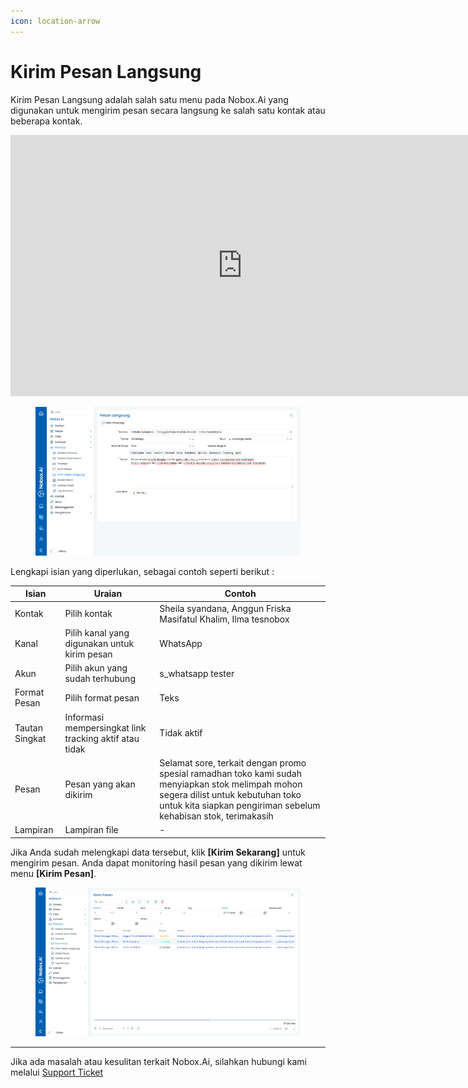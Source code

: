```yaml
---
icon: location-arrow
---
```


# Kirim Pesan Langsung

Kirim Pesan Langsung adalah salah satu menu pada Nobox.Ai yang digunakan untuk mengirim pesan secara langsung ke salah satu kontak atau beberapa kontak.&#x20;

<iframe width="742" height="418" src="https://www.youtube.com/embed/eBDzXSGz6Dc/" title="01. Instalasi NoBox Desktop" frameborder="0" allow="accelerometer; autoplay; clipboard-write; encrypted-media; gyroscope; picture-in-picture; web-share" referrerpolicy="strict-origin-when-cross-origin" allowfullscreen></iframe>

<figure><img src="../../.gitbook/assets/1. Tampilan kirim pesan langsung.png" alt=""><figcaption></figcaption></figure>

Lengkapi isian yang diperlukan, sebagai contoh seperti berikut :

| Isian          | Uraian                                                 | Contoh                                                                                                                                                                                                  |
| -------------- | ------------------------------------------------------ | ------------------------------------------------------------------------------------------------------------------------------------------------------------------------------------------------------- |
| Kontak         | Pilih kontak                                           | Sheila syandana, Anggun Friska Masifatul Khalim, Ilma tesnobox                                                                                                                                          |
| Kanal          | Pilih kanal yang digunakan untuk kirim pesan           | WhatsApp                                                                                                                                                                                                |
| Akun           | Pilih akun yang sudah terhubung                        | s_whatsapp tester                                                                                                                                                                                       |
| Format Pesan   | Pilih format pesan                                     | Teks                                                                                                                                                                                                    |
| Tautan Singkat | Informasi mempersingkat link tracking aktif atau tidak | Tidak aktif                                                                                                                                                                                             |
| Pesan          | Pesan yang akan dikirim                                | Selamat sore, terkait dengan promo spesial ramadhan toko kami sudah menyiapkan stok melimpah mohon segera dilist untuk kebutuhan toko untuk kita siapkan pengiriman sebelum kehabisan stok, terimakasih |
| Lampiran       | Lampiran file                                          | -                                                                                                                                                                                                       |

Jika Anda sudah melengkapi data tersebut, klik **\[Kirim Sekarang]** untuk mengirim pesan. Anda dapat monitoring hasil pesan yang dikirim lewat menu **\[Kirim Pesan]**.

<figure><img src="../../.gitbook/assets/2. Hasil Kirim Pesan Langsung.png" alt=""><figcaption></figcaption></figure>

---

Jika ada masalah atau kesulitan terkait Nobox.Ai, silahkan hubungi kami melalui [Support Ticket](https://crm.nobox.ai/clients/tickets)
